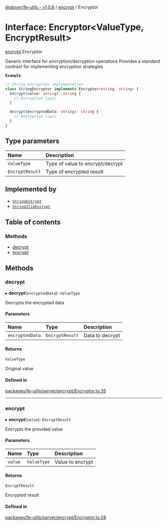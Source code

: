 [@qlover/fe-utils - v1.0.6](../README.md) / [encrypt](../modules/encrypt.md) / Encryptor

# Interface: Encryptor\<ValueType, EncryptResult\>

[encrypt](../modules/encrypt.md).Encryptor

Generic interface for encryption/decryption operations
Provides a standard contract for implementing encryption strategies

**`Example`**

```typescript
// String encryption implementation
class StringEncryptor implements Encryptor<string, string> {
  encrypt(value: string): string {
    // Encryption logic
  }

  decrypt(encryptedData: string): string {
    // Decryption logic
  }
}
```

## Type parameters

| Name | Description |
| :------ | :------ |
| `ValueType` | Type of value to encrypt/decrypt |
| `EncryptResult` | Type of encrypted result |

## Implemented by

- [`StringEntrypt`](../classes/encrypt.StringEntrypt.md)
- [`StringZlibEncrypt`](../classes/encrypt.StringZlibEncrypt.md)

## Table of contents

### Methods

- [decrypt](encrypt.Encryptor.md#decrypt)
- [encrypt](encrypt.Encryptor.md#encrypt)

## Methods

### decrypt

▸ **decrypt**(`encryptedData`): `ValueType`

Decrypts the encrypted data

#### Parameters

| Name | Type | Description |
| :------ | :------ | :------ |
| `encryptedData` | `EncryptResult` | Data to decrypt |

#### Returns

`ValueType`

Original value

#### Defined in

[packages/fe-utils/server/encrypt/Encryptor.ts:35](https://github.com/qlover/fe-base/blob/9c83c9119a4a7dab713ef9563531279977b67683/packages/fe-utils/server/encrypt/Encryptor.ts#L35)

___

### encrypt

▸ **encrypt**(`value`): `EncryptResult`

Encrypts the provided value

#### Parameters

| Name | Type | Description |
| :------ | :------ | :------ |
| `value` | `ValueType` | Value to encrypt |

#### Returns

`EncryptResult`

Encrypted result

#### Defined in

[packages/fe-utils/server/encrypt/Encryptor.ts:28](https://github.com/qlover/fe-base/blob/9c83c9119a4a7dab713ef9563531279977b67683/packages/fe-utils/server/encrypt/Encryptor.ts#L28)
